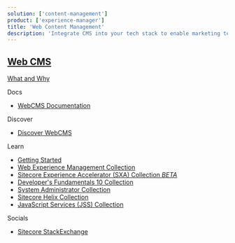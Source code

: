 ```yaml
---
solution: ['content-management']
product: ['experience-manager']
title: 'Web Content Management'
description: 'Integrate CMS into your tech stack to enable marketing teams to own the digital solutions.'
---
```


## [Web CMS](https://www.sitecore.com/products/experience-manager)

[What and Why](https://www.sitecore.com/knowledge-center/digital-marketing-resources/what-is-a-cms)

Docs

- [WebCMS Documentation](https://doc.sitecore.com/en/users/101/sitecore-experience-platform/experience-manager.html)

Discover

- [Discover WebCMS]()

Learn

- [Getting Started]()
- [Web Experience Management Collection](https://sitecore.ent.learndot.com/course/updated-web-experience-management-collection)
- [Sitecore Experience Accelerator (SXA) Collection _BETA_](https://sitecore.ent.learndot.com/course/sitecore-experience-accelerator-sxa-collection-sxa-beta)
- [Developer's Fundamentals 10 Collection](https://sitecore.ent.learndot.com/course/developers-fundamentals-10-collection)
- [System Administrator Collection](https://sitecore.ent.learndot.com/course/updated-system-administrator-collection)
- [Sitecore Helix Collection](https://sitecore.ent.learndot.com/course/sitecore-helix-collection)
- [JavaScript Services (JSS) Collection](https://sitecore.ent.learndot.com/course/java-script-services-jss-collection)

Socials

- [Sitecore StackExchange](https://sitecore.stackexchange.com/)
